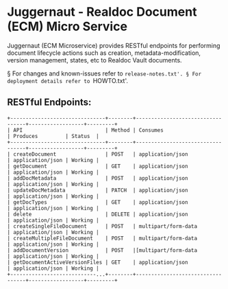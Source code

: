 
# Juggernaut - Realdoc Document (ECM) Micro Service  

Juggernaut (ECM Microservice) provides RESTful endpoints for performing document lifecycle actions such as creation, metadata-modification, version management, states, etc to Realdoc Vault documents.

§ For changes and known-issues refer to `release-notes.txt'.
§ For deployment details refer to `HOWTO.txt'.

## RESTful Endpoints:
    +-------------------------------+--------+----------------------------------+------------------+---------+
    | API                           | Method | Consumes                         | Produces         | Status  |
    +-------------------------------+--------+----------------------------------+------------------+---------+
    | createDocument                | POST   | application/json                 | application/json | Working |
    | getDocument                   | GET    | application/json                 | application/json | Working |
    | addDocMetadata                | POST   | application/json                 | application/json | Working |
    | updateDocMetadata             | PATCH  | application/json                 | application/json | Working |
    | getDocTypes                   | GET    | application/json                 | application/json | Working |
    | delete                        | DELETE | application/json                 | application/json | Working |
    | createSingleFileDocument      | POST   | multipart/form-data              | application/json | Working |
    | createMultipleFileDocument    | POST   | multipart/form-data              | application/json | Working |
    | addDocumentVersion            | POST   |[multipart/form-data              | application/json | Working |
    | getDocumentActiveVersionFiles | GET    | application/json                 | application/json | Working |
    +----------------------------...+--------+----------------------------------+------------------+---------+
